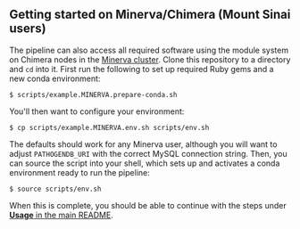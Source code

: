 ## Getting started on Minerva/Chimera (Mount Sinai users)

The pipeline can also access all required software using the module system on Chimera nodes in the [Minerva cluster](https://labs.icahn.mssm.edu/minervalab/). Clone this repository to a directory and `cd` into it. First run the following to set up required Ruby gems and a new conda environment:

    $ scripts/example.MINERVA.prepare-conda.sh

You'll then want to configure your environment:

    $ cp scripts/example.MINERVA.env.sh scripts/env.sh  

The defaults should work for any Minerva user, although you will want to adjust `PATHOGENDB_URI` with the correct MySQL connection string. Then, you can source the script into your shell, which sets up and activates a conda environment ready to run the pipeline:

    $ source scripts/env.sh

When this is complete, you should be able to continue with the steps under [**Usage** in the main README](https://github.com/powerpak/pathospot-compare#usage#usage).